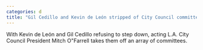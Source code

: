 ```yaml
---
categories: d
title: "Gil Cedillo and Kevin de León stripped of City Council committee posts over racist leak"
---
```

With Kevin de León and Gil Cedillo refusing to step down, acting L.A. City Council President Mitch O"Farrell takes them off an array of committees.